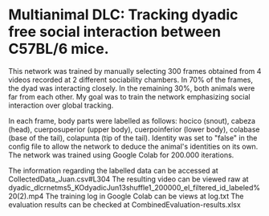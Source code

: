 # Multianimal DLC: Tracking dyadic free social interaction between C57BL/6 mice.

This network was trained by manually selecting 300 frames obtained from 4 videos recorded at 2 different sociability chambers.
In 70% of the frames, the dyad was interacting closely. In the remaining 30%, both animals were far from each other.
My goal was to train the network emphasizing social interaction over global tracking.

In each frame, body parts were labelled as follows: hocico (snout), cabeza (head), cuerposuperior (upper body), cuerpoinferior (lower body), colabase (base of the tail), colapunta (tip of the tail). Identity was set to "false" in the config file to allow the network to deduce the animal's identities on its own.
The network was trained using Google Colab for 200.000 iterations.

The information regarding the labelled data can be accessed at CollectedData_Juan.csv#L304
The resulting video can be viewed raw at dyadic_dlcrnetms5_KOdyadicJun13shuffle1_200000_el_filtered_id_labeled%20(2).mp4
The training log in Google Colab can be views at log.txt
The evaluation results can be checked at CombinedEvaluation-results.xlsx
